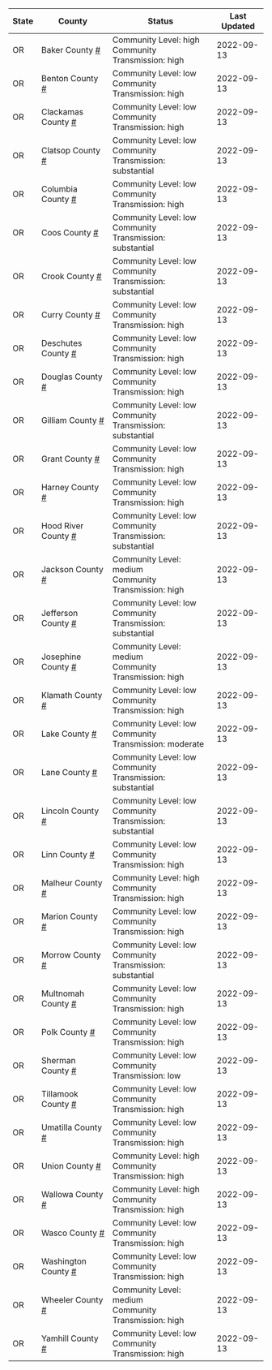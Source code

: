 State | County | Status | Last Updated
--- | --- | --- | --- 
OR | Baker County <a href="#baker_county">#</a> | <a name="baker_county"></a>Community Level: high<br/>Community Transmission: high | 2022-09-13
OR | Benton County <a href="#benton_county">#</a> | <a name="benton_county"></a>Community Level: low<br/>Community Transmission: high | 2022-09-13
OR | Clackamas County <a href="#clackamas_county">#</a> | <a name="clackamas_county"></a>Community Level: low<br/>Community Transmission: high | 2022-09-13
OR | Clatsop County <a href="#clatsop_county">#</a> | <a name="clatsop_county"></a>Community Level: low<br/>Community Transmission: substantial | 2022-09-13
OR | Columbia County <a href="#columbia_county">#</a> | <a name="columbia_county"></a>Community Level: low<br/>Community Transmission: high | 2022-09-13
OR | Coos County <a href="#coos_county">#</a> | <a name="coos_county"></a>Community Level: low<br/>Community Transmission: substantial | 2022-09-13
OR | Crook County <a href="#crook_county">#</a> | <a name="crook_county"></a>Community Level: low<br/>Community Transmission: substantial | 2022-09-13
OR | Curry County <a href="#curry_county">#</a> | <a name="curry_county"></a>Community Level: low<br/>Community Transmission: high | 2022-09-13
OR | Deschutes County <a href="#deschutes_county">#</a> | <a name="deschutes_county"></a>Community Level: low<br/>Community Transmission: high | 2022-09-13
OR | Douglas County <a href="#douglas_county">#</a> | <a name="douglas_county"></a>Community Level: low<br/>Community Transmission: high | 2022-09-13
OR | Gilliam County <a href="#gilliam_county">#</a> | <a name="gilliam_county"></a>Community Level: low<br/>Community Transmission: substantial | 2022-09-13
OR | Grant County <a href="#grant_county">#</a> | <a name="grant_county"></a>Community Level: low<br/>Community Transmission: high | 2022-09-13
OR | Harney County <a href="#harney_county">#</a> | <a name="harney_county"></a>Community Level: low<br/>Community Transmission: high | 2022-09-13
OR | Hood River County <a href="#hood_river_county">#</a> | <a name="hood_river_county"></a>Community Level: low<br/>Community Transmission: substantial | 2022-09-13
OR | Jackson County <a href="#jackson_county">#</a> | <a name="jackson_county"></a>Community Level: medium<br/>Community Transmission: high | 2022-09-13
OR | Jefferson County <a href="#jefferson_county">#</a> | <a name="jefferson_county"></a>Community Level: low<br/>Community Transmission: substantial | 2022-09-13
OR | Josephine County <a href="#josephine_county">#</a> | <a name="josephine_county"></a>Community Level: medium<br/>Community Transmission: high | 2022-09-13
OR | Klamath County <a href="#klamath_county">#</a> | <a name="klamath_county"></a>Community Level: low<br/>Community Transmission: high | 2022-09-13
OR | Lake County <a href="#lake_county">#</a> | <a name="lake_county"></a>Community Level: low<br/>Community Transmission: moderate | 2022-09-13
OR | Lane County <a href="#lane_county">#</a> | <a name="lane_county"></a>Community Level: low<br/>Community Transmission: substantial | 2022-09-13
OR | Lincoln County <a href="#lincoln_county">#</a> | <a name="lincoln_county"></a>Community Level: low<br/>Community Transmission: substantial | 2022-09-13
OR | Linn County <a href="#linn_county">#</a> | <a name="linn_county"></a>Community Level: low<br/>Community Transmission: high | 2022-09-13
OR | Malheur County <a href="#malheur_county">#</a> | <a name="malheur_county"></a>Community Level: high<br/>Community Transmission: high | 2022-09-13
OR | Marion County <a href="#marion_county">#</a> | <a name="marion_county"></a>Community Level: low<br/>Community Transmission: high | 2022-09-13
OR | Morrow County <a href="#morrow_county">#</a> | <a name="morrow_county"></a>Community Level: low<br/>Community Transmission: substantial | 2022-09-13
OR | Multnomah County <a href="#multnomah_county">#</a> | <a name="multnomah_county"></a>Community Level: low<br/>Community Transmission: high | 2022-09-13
OR | Polk County <a href="#polk_county">#</a> | <a name="polk_county"></a>Community Level: low<br/>Community Transmission: high | 2022-09-13
OR | Sherman County <a href="#sherman_county">#</a> | <a name="sherman_county"></a>Community Level: low<br/>Community Transmission: low | 2022-09-13
OR | Tillamook County <a href="#tillamook_county">#</a> | <a name="tillamook_county"></a>Community Level: low<br/>Community Transmission: high | 2022-09-13
OR | Umatilla County <a href="#umatilla_county">#</a> | <a name="umatilla_county"></a>Community Level: low<br/>Community Transmission: high | 2022-09-13
OR | Union County <a href="#union_county">#</a> | <a name="union_county"></a>Community Level: high<br/>Community Transmission: high | 2022-09-13
OR | Wallowa County <a href="#wallowa_county">#</a> | <a name="wallowa_county"></a>Community Level: high<br/>Community Transmission: high | 2022-09-13
OR | Wasco County <a href="#wasco_county">#</a> | <a name="wasco_county"></a>Community Level: low<br/>Community Transmission: high | 2022-09-13
OR | Washington County <a href="#washington_county">#</a> | <a name="washington_county"></a>Community Level: low<br/>Community Transmission: high | 2022-09-13
OR | Wheeler County <a href="#wheeler_county">#</a> | <a name="wheeler_county"></a>Community Level: medium<br/>Community Transmission: high | 2022-09-13
OR | Yamhill County <a href="#yamhill_county">#</a> | <a name="yamhill_county"></a>Community Level: low<br/>Community Transmission: high | 2022-09-13
